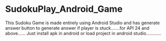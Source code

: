 # SudokuPlay_Android_Game
This Sudoku Game is made entirely using Android Studio  and has generate answer button to generate answer if player is stuck.......for API 24 and above......
Just install apk in android or load project in android studio............
